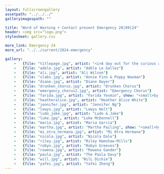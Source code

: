 ```yaml
---
layout: fullscreengallery
assetpath: "../../../"
galleryimagespath: ""

title: "Word of Warning + Contact present Emergency 28|09|24"
header: <img src="logo.png">
stylesheet: gallery.css

more_link: Emergency 24
more_url: "../../current/2024-emergency"

gallery:
    -   {file: "titlepage.jpg", artist: "<i>A day out for the curious at Contact, Sat 28 Sep 2024</i> · Shannon Mulvey"}
    -   {file: "adele.jpg", artist: "Adèle Le Gallez"}
    -   {file: "ali.jpg", artist: "Ali Wilson"} 
    -   {file: "slabs.jpg", artist: "Annie Finn & Poppy Waxman"}
    -   {file: "diane.jpg", artist: "Diane Dwyer"} 
    -   {file: "drunken_chorus.jpg", artist: "Drunken Chorus"}
    -   {file: "emergency_chorus2.jpg", artist: "Emergency Chorus"} 
    -   {file: "farida.jpg", artist: "Farida Yesmin", show: "<small>by Giulia Casalini</small>"}
    -   {file: "heatheralice.jpg", artist: "Heather Alice White"}
    -   {file: "jennifer.jpg", artist: "Jennifer Ng"}
    -   {file: "lewys.jpg", artist: "Lewys Holt"}
    -   {file: "ludo_jake.jpg", artist: "Ludo & Jake"}
    -   {file: "luke.jpg", artist: "Luke McDonnell"}
    -   {file: "maria.jpg", artist: "Maria Garcia"}
    -   {file: "martha.jpg", artist: "Martha Pailing", show: "<small>by Garry Cook</small>"}
    -   {file: "mi_otra_hermana.jpg", artist: "Mi Otra Hermana"}
    -   {file: "nicola.jpg", artist: "Nicola Dale"}
    -   {file: "riley.jpg", artist: "Riley Hamshaw-Mills"}
    -   {file: "robyn.jpg", artist: "Robyn Greeves"}
    -   {file: "rowena.jpg", artist: "Rowena Gander"}
    -   {file: "paula.jpg", artist: "The Paula Davy"}
    -   {file: "will.jpg", artist: "WilL Dickie"} 
    -   {file: "yafei.jpg", artist: "Yafei Zheng"}
---
```

